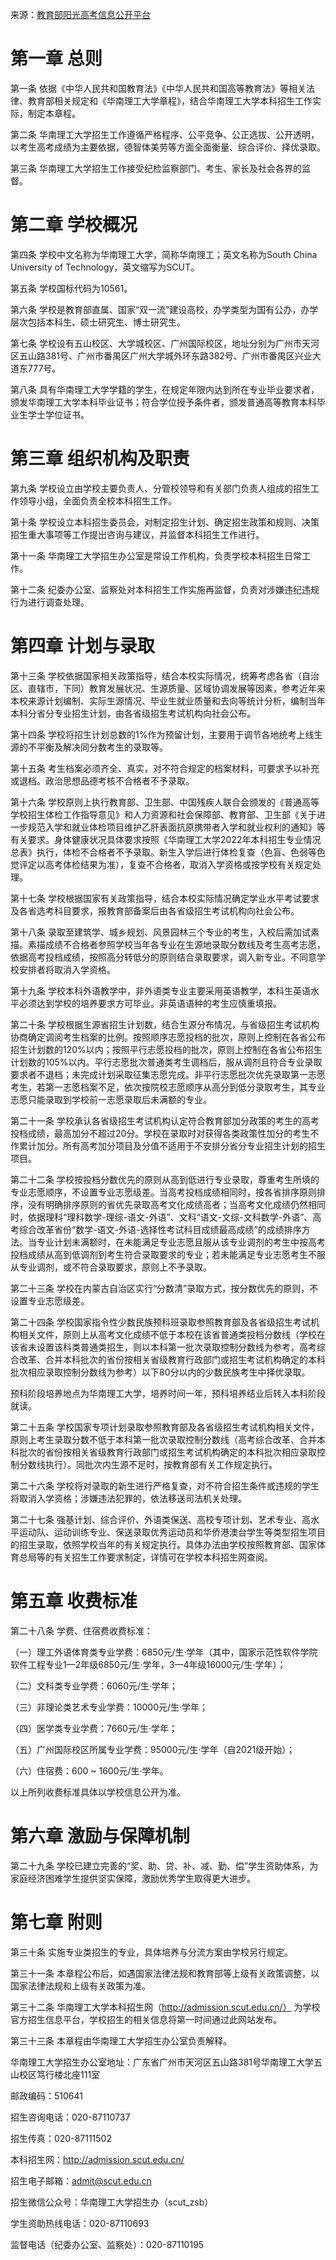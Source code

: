 来源：[教育部阳光高考信息公开平台](https://gaokao.chsi.com.cn/zsgs/zhangcheng/listVerifedZszc--infoId-3723339312,method-view,schId-431.dhtml)

# 第一章 总则

第一条  依据《中华人民共和国教育法》《中华人民共和国高等教育法》等相关法律、教育部相关规定和《华南理工大学章程》，结合华南理工大学本科招生工作实际，制定本章程。

第二条  华南理工大学招生工作遵循严格程序、公平竞争、公正选拔、公开透明，以考生高考成绩为主要依据，德智体美劳等方面全面衡量、综合评价、择优录取。

第三条  华南理工大学招生工作接受纪检监察部门、考生、家长及社会各界的监督。

# 第二章 学校概况

第四条  学校中文名称为华南理工大学，简称华南理工；英文名称为South China University of Technology，英文缩写为SCUT。

第五条  学校国标代码为10561。

第六条  学校是教育部直属、国家“双一流”建设高校，办学类型为国有公办，办学层次包括本科生、硕士研究生、博士研究生。

第七条  学校设有五山校区、大学城校区、广州国际校区，地址分别为广州市天河区五山路381号、广州市番禺区广州大学城外环东路382号、广州市番禺区兴业大道东777号。

第八条  具有华南理工大学学籍的学生，在规定年限内达到所在专业毕业要求者，颁发华南理工大学本科毕业证书；符合学位授予条件者，颁发普通高等教育本科毕业生学士学位证书。

# 第三章 组织机构及职责

第九条  学校设立由学校主要负责人、分管校领导和有关部门负责人组成的招生工作领导小组，全面负责全校本科招生工作。

第十条  学校设立本科招生委员会，对制定招生计划、确定招生政策和规则、决策招生重大事项等工作提出咨询与建议，并监督本科招生工作进行。

第十一条  华南理工大学招生办公室是常设工作机构，负责学校本科招生日常工作。

第十二条  纪委办公室、监察处对本科招生工作实施再监督，负责对涉嫌违纪违规行为进行调查处理。

# 第四章 计划与录取

第十三条 学校依据国家相关政策指导，结合本校实际情况，统筹考虑各省（自治区、直辖市，下同）教育发展状况、生源质量、区域协调发展等因素，参考近年来本校来源计划编制、实际生源情况、毕业生就业质量和去向等统计分析，编制当年本科分省分专业招生计划，由各省级招生考试机构向社会公布。

第十四条 学校将招生计划总数的1%作为预留计划，主要用于调节各地统考上线生源的不平衡及解决同分数考生的录取等。

第十五条  考生档案必须齐全、真实，对不符合规定的档案材料，可要求予以补充或退档。政治思想品德考核不合格者不予录取。

第十六条 学校原则上执行教育部、卫生部、中国残疾人联合会颁发的《普通高等学校招生体检工作指导意见》和人力资源和社会保障部、教育部、卫生部《关于进一步规范入学和就业体检项目维护乙肝表面抗原携带者入学和就业权利的通知》等有关要求。身体健康状况具体要求按照《华南理工大学2022年本科招生专业情况总表》执行，体检不合格者不予录取。新生入学后进行体检复查（色盲、色弱等色觉评定以高考体检结果为准），复查不合格者，取消入学资格或按学校有关规定处理。

第十七条  学校根据国家有关政策指导，结合本校实际情况确定学业水平考试要求及各省选考科目要求，报教育部备案后由各省级招生考试机构向社会公布。

第十八条 录取至建筑学、城乡规划、风景园林三个专业的考生，入校后需加试素描。素描成绩不合格者参照学校当年各专业在生源地录取分数线及考生高考志愿，依据高考投档成绩，按照高分转低分的原则结合录取要求，调入新专业。不同意学校安排者将取消入学资格。

第十九条 学校本科外语教学中，非外语类专业主要采用英语教学，本科生英语水平必须达到学校的培养要求方可毕业。非英语语种的考生应慎重填报。

第二十条  学校根据生源省招生计划数，结合生源分布情况，与省级招生考试机构协商确定调阅考生档案的比例。按照顺序志愿投档的批次，原则上控制在各省公布招生计划数的120%以内；按照平行志愿投档的批次，原则上控制在各省公布招生计划数的105%以内。平行志愿批次普通类考生调档后，服从调剂且符合专业录取要求者不退档；未完成计划采取征集志愿完成。非平行志愿批次优先录取第一志愿考生，若第一志愿档案不足，依次按院校志愿顺序从高分到低分录取考生，其专业志愿只能录取到学校前一志愿录取后未满额的专业。

第二十一条  学校承认各省级招生考试机构认定符合教育部加分政策的考生的高考投档成绩，最高加分不超过20分。学校在录取时对获得各类政策性加分的考生不作累计加分。所有高考加分项目及分值不适用于不安排分省分专业招生计划的招生项目。

第二十二条  学校按投档分数优先的原则从高到低进行专业录取，尊重考生所填的专业志愿顺序，不设置专业志愿级差。当高考投档成绩相同时，按各省排序原则排序，没有明确排序原则的省优先录取高考文化成绩高者；当高考文化成绩仍然相同时，依据理科“理科数学-理综-语文-外语”、文科“语文-文综-文科数学-外语”、高考综合改革省份“数学-语文-外语-选择性考试科目成绩最高成绩”的成绩排序方法。当专业计划未满额时，在未能满足专业志愿且服从该专业调剂的考生中按高考投档成绩从高到低调剂到考生符合录取要求的专业；若未能满足专业志愿考生不服从专业调剂，或不符合录取要求，原则上不予录取。

第二十三条  学校在内蒙古自治区实行“分数清”录取方式，按分数优先的原则，不设置专业志愿级差。

第二十四条  学校国家指令性少数民族预科班录取参照教育部及各省级招生考试机构相关文件，原则上从高考文化成绩不低于本校在该省普通类投档分数线（学校在该省未设置该科类普通类招生，则以本科第一批次录取控制分数线为参考，高考综合改革、合并本科批次的省份按相关省级教育行政部门或招生考试机构确定的本科批次相应录取控制分数线为参考）以下80分以内的少数民族考生中择优录取。

预科阶段培养地点为华南理工大学，培养时间一年，预科培养结业后转入本科阶段就读。

第二十五条  学校国家专项计划录取参照教育部及各省级招生考试机构相关文件，原则上考生录取分数不低于本科第一批次录取控制分数线（高考综合改革、合并本科批次的省份按相关省级教育行政部门或招生考试机构确定的本科批次相应录取控制分数线执行）。同批次内生源不足时，按教育部有关工作规定执行。

第二十六条  学校将对录取的新生进行严格复查，对不符合招生条件或违规的学生将取消入学资格；涉嫌违法犯罪的，依法移送司法机关处理。

第二十七条 强基计划、综合评价、外语类保送、高校专项计划、艺术专业、高水平运动队、运动训练专业、保送录取优秀运动员和华侨港澳台学生等类型招生项目的招生录取，依照学校当年的有关规定执行。具体办法由学校按照教育部、国家体育总局等的有关招生工作要求制定，详情可在学校本科招生网查阅。

# 第五章 收费标准

第二十八条 学费、住宿费收费标准：

（一）理工外语体育类专业学费：6850元/生·学年（其中，国家示范性软件学院软件工程专业1—2年级6850元/生·学年，3—4年级16000元/生·学年）；

（二）文科类专业学费：6060元/生·学年；

（三）非理论类艺术专业学费：10000元/生·学年；

（四）医学类专业学费：7660元/生·学年；

（五）广州国际校区所属专业学费：95000元/生·学年（自2021级开始）；

（六）住宿费：600 ~ 1600元/生·学年。

以上所列收费标准具体以学校信息公开为准。

# 第六章 激励与保障机制

第二十九条  学校已建立完善的“奖、助、贷、补、减、勤、偿”学生资助体系，为家庭经济困难学生提供坚实保障，激励优秀学生取得更大进步。

# 第七章 附则

第三十条  实施专业类招生的专业，具体培养与分流方案由学校另行规定。

第三十一条  本章程公布后，如遇国家法律法规和教育部等上级有关政策调整，以国家法律法规和上级有关政策为准。

第三十二条 华南理工大学本科招生网（http://admission.scut.edu.cn/） 为学校官方招生信息平台，学校招生的相关信息将第一时间通过此网站发布。

第三十三条  本章程由华南理工大学招生办公室负责解释。

华南理工大学招生办公室地址：广东省广州市天河区五山路381号华南理工大学五山校区笃行楼北座111室

邮政编码：510641

招生咨询电话：020-87110737

招生传真：020-87111502

本科招生网：http://admission.scut.edu.cn/

招生电子邮箱：admit@scut.edu.cn

招生微信公众号：华南理工大学招生办（scut\_zsb）

学生资助热线电话：020-87110693

监督电话（纪委办公室、监察处）：020-87110195